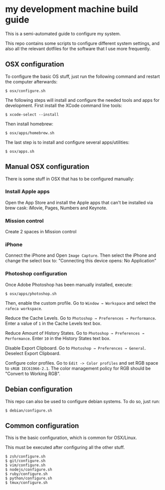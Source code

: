 # my development machine build guide

This is a semi-automated guide to configure my system.

This repo contains some scripts to configure different system settings, and also
all the relevant dotfiles for the software that I use more frequently.

## OSX configuration

To configure the basic OS stuff, just run the following command and restart
the computer afterwards:

    $ osx/configure.sh

The following steps will install and configure the needed tools and apps for
development. First install the XCode command line tools:

    $ xcode-select --install

Then install homebrew:

    $ osx/apps/homebrew.sh

The last step is to install and configure several apps/utilities:

    $ osx/apps.sh

## Manual OSX configuration

There is some stuff in OSX that has to be configured manually:

### Install Apple apps

Open the App Store and install the Apple apps that can't be installed via
brew cask: iMovie, Pages, Numbers and Keynote.

### Mission control

Create 2 spaces in Mission control

### iPhone

Connect the iPhone and Open `Image Capture`. Then select the iPhone and change
the select box to: "Connecting this device opens: No Application"

### Photoshop configuration

Once Adobe Photoshop has been manually installed, execute:

    $ osx/apps/photoshop.sh

Then, enable the custom profile. Go to `Window → Workspace` and select the `rafeca workspace`.

Reduce the Cache Levels. Go to `Photoshop → Preferences → Performance`. Enter a value of `1` in the Cache Levels text box.

Reduce Amount of History States. Go to `Photoshop → Preferences → Performance`. Enter `10` in the History States text box.

Disable Export Clipboard. Go to `Photoshop → Preferences → General`. Deselect Export Clipboard.

Configure color profiles. Go to `Edit -> Color profiles` and set RGB space to `sRGB IEC61966-2.1`. The color management policy for RGB should be "Convert to Working RGB".

## Debian configuration

This repo can also be used to configure debian systems. To do so, just run:

    $ debian/configure.sh

## Common configuration

This is the basic configuration, which is common for OSX/Linux.

This must be executed after configuring all the other stuff.

    $ zsh/configure.sh
    $ git/configure.sh
    $ vim/configure.sh
    $ nodejs/configure.sh
    $ ruby/configure.sh
    $ python/configure.sh
    $ tmux/configure.sh
